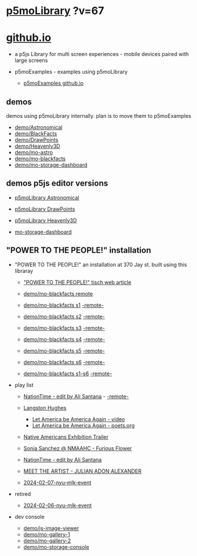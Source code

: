 # [p5moLibrary](https://github.com/molab-itp/p5moLibrary) ?v=67

# [github.io](https://molab-itp.github.io/p5moLibrary/src?v=67)

- a p5js Library for multi screen experiences - mobile devices paired with large screens

- p5moExamples - examples using p5moLibrary

  - [ p5moExamples github.io ](https://molab-itp.github.io/p5moExamples)

## demos

demos using p5moLibrary internally. plan is to move them to p5moExamples

- [demo/Astronomical](demo/Astronomical?v=67)
- [demo/BlackFacts](demo/BlackFacts?v=67)
- [demo/DrawPoints](demo/DrawPoints?v=67)
- [demo/Heavenly3D](demo/Heavenly3D?v=67)
- [demo/mo-astro](demo/mo-astro?v=67)
- [demo/mo-blackfacts](demo/mo-blackfacts?v=67)
- [demo/mo-storage-dashboard](demo/mo-storage-dashboard?v=67)

## demos p5js editor versions

- [p5moLibrary Astronomical](https://editor.p5js.org/jht9629-nyu/sketches/iIIAb8KIDr)

- [p5moLibrary DrawPoints](https://editor.p5js.org/jht9629-nyu/sketches/TQyVoswjQ)

- [p5moLibrary Heavenly3D](https://editor.p5js.org/jht9629-nyu/sketches/6VM5IMP4m)

- [mo-storage-dashboard](https://editor.p5js.org/jht9629-nyu/sketches/Osz28nOS9)

## "POWER TO THE PEOPLE!" installation

- "POWER TO THE PEOPLE!" an installation at 370 Jay st. built using this libraray

  - ["POWER TO THE PEOPLE!" tisch web article](https://tisch.nyu.edu/itp/news/spring-2024/community-facing-interactive-installations-on-the-ground-floor-o)

  - [demo/mo-blackfacts remote](demo/mo-blackfacts?v=67)
  - [demo/mo-blackfacts s1](demo/mo-blackfacts?v=67&group=s1&qrcode=mo-blackfacts-qrcode-1.png) [-remote-](demo/mo-blackfacts?v=67&group=s1)
  - [demo/mo-blackfacts s2](demo/mo-blackfacts?v=67&group=s2&qrcode=mo-blackfacts-qrcode-2.png) [-remote-](demo/mo-blackfacts?v=67&group=s2)
  - [demo/mo-blackfacts s3](demo/mo-blackfacts?v=67&group=s3&qrcode=mo-blackfacts-qrcode-3.png) [-remote-](demo/mo-blackfacts?v=67&group=s3)
  - [demo/mo-blackfacts s4](demo/mo-blackfacts?v=67&group=s4&qrcode=mo-blackfacts-qrcode-4.png) [-remote-](demo/mo-blackfacts?v=67&group=s4)
  - [demo/mo-blackfacts s5](demo/mo-blackfacts?v=67&group=s5&qrcode=mo-blackfacts-qrcode-5.png) [-remote-](demo/mo-blackfacts?v=67&group=s5)
  - [demo/mo-blackfacts s6](demo/mo-blackfacts?v=67&group=s6&qrcode=mo-blackfacts-qrcode-6.png) [-remote-](demo/mo-blackfacts?v=67&group=s6)
  - [demo/mo-blackfacts s1-s6](demo/mo-blackfacts?v=67&group=s1,s2,s3,s4,s5,s6&qrcode=mo-blackfacts-qrcode-1-6.png) [-remote-](demo/mo-blackfacts?v=67&group=s1,s2,s3,s4,s5,s6)

- play list

  - [NationTime - edit by Ali Santana](demo/mo-videoplayer/?playlist=-UtKxghWlvY&title=NationTime%20-%20ELUCID%20-%20BETAMAX&qrcode=NationTime.png) - [-remote-](demo/mo-videoplayer/?playlist=-UtKxghWlvY&title=NationTime%20-%20ELUCID%20-%20BETAMAX)

  - [Langston Hughes ](demo/BlackFacts?playlist=XzI3huqpCi4)

    - [Let America be America Again - video](demo/mo-blackfacts?playlist=CFNM8GB_Yp0&title=%E2%98%85)
    - [Let America be America Again - poets.org](https://poets.org/poem/let-america-be-america-again)

  - [Native Americans Exhibition Trailer](demo/BlackFacts?playlist=hpjNGTYvpxw)

  - [Sonia Sanchez @ NMAAHC - Furious Flower](demo/mo-blackfacts?playlist=FNLp8e-cfgk&title=Sonia%20Sanchez)

  - [NationTime - edit by Ali Santana](demo/mo-videoplayer?playlist=-UtKxghWlvY&title=NationTime%20-%20ELUCID%20-%20BETAMAX&qrcode=NationTime.png)

  - [MEET THE ARTIST - JULIAN ADON ALEXANDER](demo/mo-blackfacts?playlist=wk0La_2igws&title=MEET%20THE%20ARTIST%20-%20JULIAN%20ADON%20ALEXANDE%20-%20What%20it%20is&qrcode=JULIAN.png)

  - [2024-02-07-nyu-mlk-event](demo/mo-blackfacts?playlist=lG758MniLYg&qrcode=annoucement-01.png&title=2024-02-07-nyu-mlk-event)

- retired

  - [2024-02-06-nyu-mlk-event](demo/mo-blackfacts?playlist=zbRz5xTaLYI&qrcode=annoucement-01.png&title=2024-02-06-nyu-mlk-event)
  <!-- - [Weapons of White Destruction - TJ](demo/mo-blackfacts?playlist=ob8YQPGJiHY&title=Weapons%20of%20White%20Destruction%20-%20TJ&&qrcode=TJ.png) -->

- dev console

  - [demo/js-image-viewer](demo/js-image-viewer?v=67)
  - [demo/mo-gallery-1](demo/mo-gallery-1?v=67)
  - [demo/mo-gallery-2](demo/mo-gallery-2?v=67)
  - [demo/mo-storage-console](demo/mo-storage-console?v=67)

<!--

- retired
  - [demo/mo-astro-host-0](demo/mo-astro-host-0?v=67)
  - [demo/mo-astro-host-1](demo/mo-astro-host-1?v=67)
  - [demo/mo-astro-remote-0](demo/mo-astro-remote-0?v=67)
  - [demo/mo-astro-remote-1](demo/mo-astro-remote-1?v=67)

  - [demo/mo-blackfacts-host](demo/mo-blackfacts-host?v=67)
  - [demo/mo-blackfacts-remote](demo/mo-blackfacts-remote?v=67)

# https://www.youtube.com/watch?v=hpjNGTYvpxw
# The Land Carries Our Ancestors: Contemporary Art by Native Americans Exhibition Trailer

 -->
